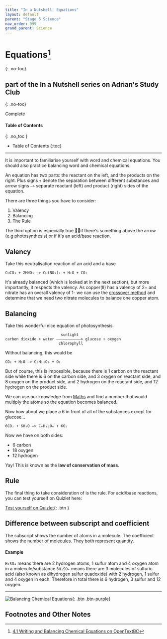 ```yaml
---
title: "In a Nutshell: Equations"
layout: default
parent: "Stage 5 Science"
nav_order: 999
grand_parent: Science
---
```


# Equations[^1]
{: .no-toc}
## part of the In a Nutshell series on Adrian's Study Club
{: .no-toc}

<label class="label label-green">Complete</label>


#### Table of Contents
{: .no_toc }

* Table of Contents
{:toc}

***

It is important to familiarise yourself with word and chemical equations. You should also practice balancing word and chemical equations.

An equation has two parts: the reactant on the left, and the products on the right. Plus signs `+` denote the separation between different substances and arrow signs `–>` separate reactant (left) and product (right) sides of the equation.

There are three things you have to consider:
1. Valency
2. Balancing
3. The Rule

The third option is especially true if there's something above the arrow (e.g photosynthesis) or if it's an acid/base reaction.

## Valency

Take this neutralisation reaction of an acid and a base

```
CuCO₃ + 2HNO₃ –> Cu(NO₃)₂ + H₂O + CO₂
```

It's already balanced (which is looked at in the next section), but more importantly, it respects the valency. As copper(II) has a valency of 2+ and nitrate has an overall valency of 1- we can use the [crossover method](chem1.html#crossover-method) and determine that we need two nitrate molecules to balance one copper atom.

## Balancing

Take this wonderful nice equation of photosynthesis.

```
                         sunlight
carbon dioxide + water –––––––––––> glucose + oxygen
                        chlorophyll
```

Without balancing, this would be
```
CO₂ + H₂O –> C₆H₁₂O₆ + O₂
```

But of course, this is impossible, because there is 1 carbon on the reactant side while there is 6 on the carbon side, and 3 oxygen on reactant side, and 8 oxygen on the product side, and 2 hydrogen on the reactant side, and 12 hydrogen on the product side.

We can use our knowledge from [Maths](,./../../maths/index.html) and find a number that would multiply the atoms so the equation becomes balanced.

Now how about we place a 6 in front of all of the substances except for glucose...

```
6CO₂ + 6H₂O –> C₆H₁₂O₆ + 6O₂
```

Now we have on both sides:
- 6 carbon
- 18 oxygen
- 12 hydrogen

Yay! This is known as the **law of conservation of mass**.

## Rule

The final thing to take consideration of is the rule. For acid/base reactions, you can test yourself on Quizlet here: 

[Test yourself on Quizlet](https://quizlet.com/_7e3kah){: .btn }

## Difference between subscript and coefficient

The subscript shows the number of atoms in a molecule. The coefficient shows the number of molecules. They both represent quantity.

#### Example

`H₂SO₄` means there are 2 hydrogen atoms, 1 sulfur atom and 4 oxygen atom in a molecule/substance
`3H₂SO₄` means there are 3 molecules of sulfuric acid (also known as dihydrogen sulfur quadoxide) with 2 hydrogen, 1 sulfur and 4 oxygen in each. Therefore in total there is 6 hydrogen, 3 sulfur and 12 oxygen.

***

![Balancing Chemical Equations](https://opentextbc.ca/chemistry/chapter/4-1-writing-and-balancing-chemical-equations/){: .btn .btn-purple}

## Footnotes and Other Notes

[^1]: [4.1 Writing and Balancing Chemical Equations on OpenTextBC](https://opentextbc.ca/chemistry/chapter/4-1-writing-and-balancing-chemical-equations/)